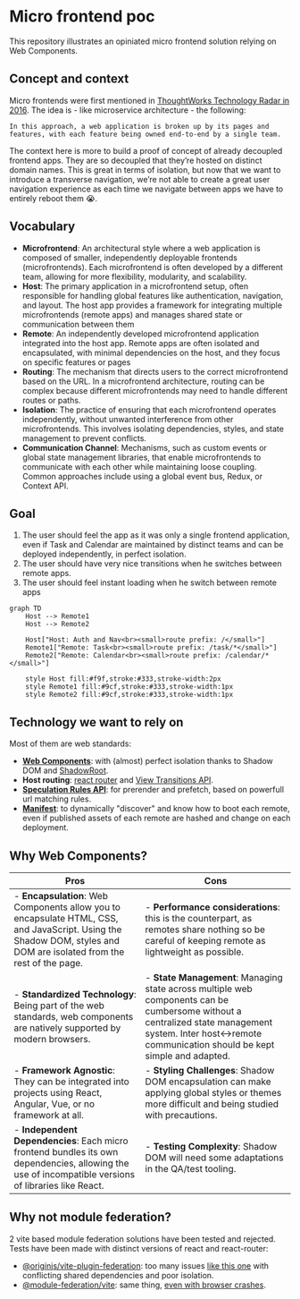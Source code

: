 # Micro frontend poc

This repository illustrates an opiniated micro frontend solution relying on Web Components.

## Concept and context

Micro frontends were first mentioned in [ThoughtWorks Technology Radar in 2016](https://www.thoughtworks.com/radar/techniques/micro-frontends).
The idea is - like microservice architecture - the following:

	In this approach, a web application is broken up by its pages and features, with each feature being owned end-to-end by a single team.

The context here is more to build a proof of concept of already decoupled frontend apps. They are so decoupled that they’re hosted on distinct domain names. This is great in terms of isolation, but now that we want to introduce a transverse navigation, we’re not able to create a great user navigation experience as each time we navigate between apps we have to entirely reboot them :sob:.

## Vocabulary

- **Microfrontend**: An architectural style where a web application is composed of smaller, independently deployable frontends (microfrontends). Each microfrontend is often developed by a different team, allowing for more flexibility, modularity, and scalability.
- **Host**: The primary application in a microfrontend setup, often responsible for handling global features like authentication, navigation, and layout. The host app provides a framework for integrating multiple microfrontends (remote apps) and manages shared state or communication between them
- **Remote**: An independently developed microfrontend application integrated into the host app. Remote apps are often isolated and encapsulated, with minimal dependencies on the host, and they focus on specific features or pages
- **Routing**: The mechanism that directs users to the correct microfrontend based on the URL. In a microfrontend architecture, routing can be complex because different microfrontends may need to handle different routes or paths.
- **Isolation**: The practice of ensuring that each microfrontend operates independently, without unwanted interference from other microfrontends. This involves isolating dependencies, styles, and state management to prevent conflicts.
- **Communication Channel**: Mechanisms, such as custom events or global state management libraries, that enable microfrontends to communicate with each other while maintaining loose coupling. Common approaches include using a global event bus, Redux, or Context API.

## Goal

1. The user should feel the app as it was only a single frontend application, even if Task and Calendar are maintained by distinct teams and can be deployed independently, in perfect isolation.
1. The user should have very nice transitions when he switches between remote apps.
1. The user should feel instant loading when he switch between remote apps

```mermaid
graph TD
    Host --> Remote1
    Host --> Remote2

    Host["Host: Auth and Nav<br><small>route prefix: /</small>"]
    Remote1["Remote: Task<br><small>route prefix: /task/*</small>"]
    Remote2["Remote: Calendar<br><small>route prefix: /calendar/*</small>"]

    style Host fill:#f9f,stroke:#333,stroke-width:2px
    style Remote1 fill:#9cf,stroke:#333,stroke-width:1px
    style Remote2 fill:#9cf,stroke:#333,stroke-width:1px
```

## Technology we want to rely on

Most of them are web standards:
- **[Web Components](https://developer.mozilla.org/en-US/docs/Web/API/Web_components)**: with (almost) perfect isolation thanks to Shadow DOM and [ShadowRoot](https://developer.mozilla.org/en-US/docs/Web/API/ShadowRoot).
- **Host routing**: [react router](https://reactrouter.com/en/main) and [View Transitions API](https://developer.mozilla.org/en-US/docs/Web/API/View_Transitions_API).
- **[Speculation Rules API](https://developer.mozilla.org/en-US/docs/Web/API/Speculation_Rules_API)**: for prerender and prefetch, based on powerfull url matching rules.
- **[Manifest](https://developer.mozilla.org/en-US/docs/Mozilla/Add-ons/WebExtensions/manifest.json)**: to dynamically "discover" and know how to boot each remote, even if published assets of each remote are hashed and change on each deployment.

## Why Web Components?

| Pros                                                                                                                                                               | Cons      |
| ------------------------------------------------------------------------------------------------------------------------------------------------------------------ | --------- |
| - **Encapsulation**: Web Components allow you to encapsulate HTML, CSS, and JavaScript. Using the Shadow DOM, styles and DOM are isolated from the rest of the page. | - **Performance considerations**: this is the counterpart, as remotes share nothing so be careful of keeping remote as lightweight as possible. |
| - **Standardized Technology**: Being part of the web standards, web components are natively supported by modern browsers. | - **State Management**: Managing state across multiple web components can be cumbersome without a centralized state management system. Inter host<->remote communication should be kept simple and adapted. |
| - **Framework Agnostic**: They can be integrated into projects using React, Angular, Vue, or no framework at all. | - **Styling Challenges**: Shadow DOM encapsulation can make applying global styles or themes more difficult and being studied with precautions. |
| - **Independent Dependencies**: Each micro frontend bundles its own dependencies, allowing the use of incompatible versions of libraries like React. | - **Testing Complexity**: Shadow DOM will need some adaptations in the QA/test tooling. |

## Why not module federation?

2 vite based module federation solutions have been tested and rejected.
Tests have been made with distinct versions of react and react-router:
- [@originjs/vite-plugin-federation](https://github.com/originjs/vite-plugin-federation): too many issues [like this one](https://github.com/originjs/vite-plugin-federation/issues/534) with conflicting shared dependencies and poor isolation.
- [@module-federation/vite](https://github.com/module-federation/vite): same thing, [even with browser crashes](https://github.com/module-federation/vite/issues/179).